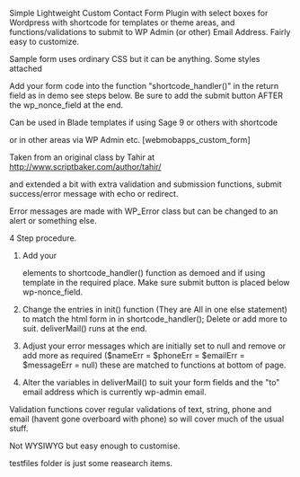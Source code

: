 Simple Lightweight Custom Contact Form Plugin with select boxes for Wordpress with shortcode for templates or theme areas, and functions/validations to submit to WP Admin (or other) Email Address. Fairly easy to customize.

Sample form uses ordinary CSS but it can be anything. Some styles attached

Add your form code into the function "shortcode_handler()" in the return field as in demo see steps below.
Be sure to add the submit button AFTER the wp_nonce_field at the end.

Can be used in Blade templates if using Sage 9 or others with shortcode
<?php echo do_shortcode("[webmobapps_custom_form]"); ?> 

or in other areas via WP Admin etc. [webmobapps_custom_form]

Taken from an original class by Tahir at http://www.scriptbaker.com/author/tahir/

and extended a bit with extra validation and submission functions, submit success/error message with echo or redirect.

Error messages are made with WP_Error class but can be changed to an alert or something else.

4 Step procedure.

1. Add your <form> elements to shortcode_handler() function as demoed and if using template <?php echo do_shortcode("[webmobapps_custom_form]"); ?> in the required place. Make sure submit button is placed below wp-nonce_field.

2. Change the entries in init() function (They are All in one else statement) to match the html form in in shortcode_handler(); Delete or add more to suit.  deliverMail() runs at the end.

3. Adjust your error messages which are initially set to null and remove or add more as required  ($nameErr = $phoneErr = $emailErr = $messageErr = null) these are matched to functions at bottom of page.

4. Alter the variables in deliverMail() to suit your form fields and the "to" email address which is currently wp-admin email.

Validation functions cover regular validations of text, string, phone and email (havent gone overboard with phone) so will cover much of the usual stuff.

Not WYSIWYG but easy enough to customise.

testfiles folder is just some reasearch items.
